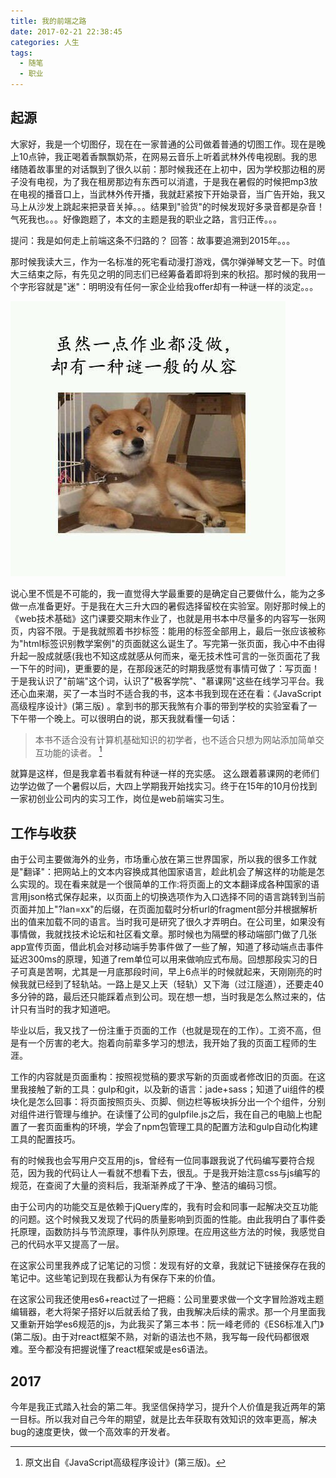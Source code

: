```yaml
---
title: 我的前端之路
date: 2017-02-21 22:38:45
categories: 人生
tags:
  - 随笔
  - 职业 
---
```

##  起源
大家好，我是一个切图仔，现在在一家普通的公司做着普通的切图工作。现在是晚上10点钟，我正喝着香飘飘奶茶，在网易云音乐上听着武林外传电视剧。我的思绪随着故事里的对话飘到了很久以前：那时候我还在上初中，因为学校那边租的房子没有电视，为了我在租房那边有东西可以消遣，于是我在暑假的时候把mp3放在电视的播音口上，当武林外传开播，我就赶紧按下开始录音，当广告开始，我又马上从沙发上跳起来把录音关掉。。。结果到"验货"的时候发现好多录音都是杂音！气死我也。。。好像跑题了，本文的主题是我的职业之路，言归正传。。。

提问：我是如何走上前端这条不归路的？
回答：故事要追溯到2015年。。。

<!-- more -->

那时候我读大三，作为一名标准的死宅看动漫打游戏，偶尔弹弹琴文艺一下。时值大三结束之际，有先见之明的同志们已经筹备着即将到来的秋招。那时候的我用一个字形容就是"迷"：明明没有任何一家企业给我offer却有一种谜一样的淡定。。。

![淡定狗狗](./2017-2-21/dog.jpg)

说心里不慌是不可能的，我一直觉得大学最重要的是确定自己要做什么，能为之多做一点准备更好。于是我在大三升大四的暑假选择留校在实验室。刚好那时候上的《web技术基础》这门课要交期末作业了，也就是用书本中尽量多的内容写一张网页，内容不限。于是我就照着书抄标签：能用的标签全部用上，最后一张应该被称为"html标签识别教学案例"的页面就这么诞生了。写完第一张页面，我心中不由得升起一股成就感(我也不知这成就感从何而来，毫无技术性可言的一张页面花了我一下午的时间)，更重要的是，在那段迷茫的时期我感觉有事情可做了：写页面！于是我认识了"前端"这个词，认识了"极客学院"、"慕课网"这些在线学习平台。我还心血来潮，买了一本当时不适合我的书，这本书我到现在还在看：《JavaScript高级程序设计》(第三版)
。拿到书的那天我煞有介事的带到学校的实验室看了一下午带一个晚上。可以很明白的说，那天我就看懂一句话：

> 本书不适合没有计算机基础知识的初学者，也不适合只想为网站添加简单交互功能的读者。 [^1] 

就算是这样，但是我拿着书看就有种谜一样的充实感。
这么跟着慕课网的老师们边学边做了一个暑假以后，大四上学期我开始找实习。终于在15年的10月份找到一家初创业公司内的实习工作，岗位是web前端实习生。
##  工作与收获
由于公司主要做海外的业务，市场重心放在第三世界国家，所以我的很多工作就是"翻译"：把网站上的文本内容换成其他国家语言，趁此机会了解这样的功能是怎么实现的。现在看来就是一个很简单的工作:将页面上的文本翻译成各种国家的语言用json格式保存起来，以页面上的切换选项作为入口选择不同的语言跳转到当前页面并加上"?lan=xx"的后缀，在页面加载时分析url的fragment部分并根据解析出的值来加载不同的语言。当时我可是研究了很久才弄明白。在公司里，如果没有事情做，我就找技术论坛和社区看文章。那时候也为隔壁的移动端部门做了几张app宣传页面，借此机会对移动端手势事件做了一些了解，知道了移动端点击事件延迟300ms的原理，知道了rem单位可以用来做响应式布局。回想那段实习的日子可真是苦啊，尤其是一月底那段时间，早上6点半的时候就起来，天刚刚亮的时候我就已经到了轻轨站。一路上是又上天（轻轨）又下海（过江隧道），还要走40多分钟的路，最后还只能踩着点到公司。现在想一想，当时我是怎么熬过来的，估计只有当时的我才知道吧。

毕业以后，我又找了一份注重于页面的工作（也就是现在的工作）。工资不高，但是有一个厉害的老大。抱着向前辈多学习的想法，我开始了我的页面工程师的生涯。

工作的内容就是页面重构：按照视觉稿的要求写新的页面或者修改旧的页面。在这里我接触了新的工具：gulp和git，以及新的语言：jade+sass；知道了ui组件的模块化是怎么回事：将页面按照页头、页脚、侧边栏等板块拆分出一个个组件，分别对组件进行管理与维护。在读懂了公司的gulpfile.js之后，我在自己的电脑上也配置了一套页面重构的环境，学会了npm包管理工具的配置方法和gulp自动化构建工具的配置技巧。

有的时候我也会写用户交互用的js，曾经有一位同事跟我说了代码编写要符合规范，因为我的代码让人一看就不想看下去，很乱。于是我开始注意css与js编写的规范，在查阅了大量的资料后，我渐渐养成了干净、整洁的编码习惯。

由于公司内的功能交互是依赖于jQuery库的，我有时会和同事一起解决交互功能的问题。这个时候我又发现了代码的质量影响到页面的性能。由此我明白了事件委托原理，函数防抖与节流原理，事件队列原理。在应用这些方法的时候，我感觉自己的代码水平又提高了一层。

在这家公司里我养成了记笔记的习惯：发现有好的文章，我就记下链接保存在我的笔记中。这些笔记到现在我都认为有保存下来的价值。

在这家公司我还使用es6+react过了一把瘾：公司里要求做一个文字冒险游戏主题编辑器，老大将架子搭好以后就丢给了我，由我解决后续的需求。那一个月里面我又重新开始学es6规范的js，为此我买了第三本书：阮一峰老师的《ES6标准入门》(第二版)。由于对react框架不熟，对新的语法也不熟，我写每一段代码都很艰难。至今都没有把握说懂了react框架或是es6语法。
##  2017
今年是我正式踏入社会的第二年。我坚信保持学习，提升个人价值是我近两年的第一目标。所以我对自己今年的期望，就是比去年获取有效知识的效率更高，解决bug的速度更快，做一个高效率的开发者。

[^1]:原文出自《JavaScript高级程序设计》(第三版)。